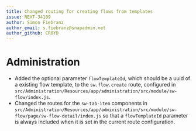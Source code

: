 ```yaml
---
title: Changed routing for creating flows from templates
issue: NEXT-34109
author: Simon Fiebranz
author_email: s.fiebranz@snapadmin.net
author_github: CR0YD
---
```

# Administration
* Added the optional parameter `flowTemplateId`, which should be a uuid of a existing flow template, to the `sw.flow.create` route, configured in `src/Administration/Resources/app/administration/src/module/sw-flow/index.js`.
* Changed the routes for the `sw-tab-item` components in `src/Administration/Resources/app/administration/src/module/sw-flow/page/sw-flow-detail/index.js` so that a `flowTemplateId` parameter is always included when it is set in the current route configuration.
